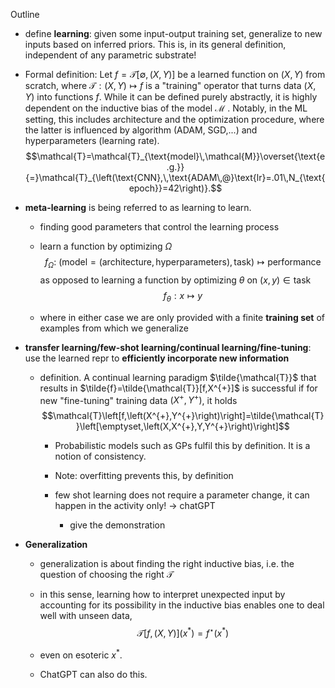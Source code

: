 Outline

-   define **learning**: given some input-output training set, generalize to new inputs based on inferred priors. This is, in its general definition, independent of any parametric substrate!

-   Formal definition: Let $f=\mathcal{T}\left[\emptyset,\left(X,Y\right)\right]$ be a learned function on $\left(X,Y\right)$ from scratch, where $\mathcal{T}:\left(X,Y\right)\mapsto f$ is a "training" operator that turns data $\left(X,Y\right)$ into functions $f$. While it can be defined purely abstractly, it is highly dependent on the inductive bias of the model $\mathcal{M}$ . Notably, in the ML setting, this includes architecture and the optimization procedure, where the latter is influenced by algorithm (ADAM, SGD,\...) and hyperparameters (learning rate). $$\mathcal{T}=\mathcal{T}_{\text{model}\,\mathcal{M}}\overset{\text{e.g.}}{=}\mathcal{T}_{\left(\text{CNN},\,\text{ADAM\,@}\text{lr}=.01\,N_{\text{epoch}}=42\right)}.$$

-   **meta-learning** is being referred to as learning to learn.

    -   finding good parameters that control the learning process

    -   learn a function by optimizing $\Omega$ $$f_{\Omega}:\:(\text{model}=\text{(architecture},\text{hyperparameters)},\text{task})\mapsto\text{performance}$$ as opposed to learning a function by optimizing $\theta$ on $(x,y)\in\text{task}$ $$f_{\theta}:x\mapsto y$$

    -   where in either case we are only provided with a finite **training set** of examples from which we generalize

-   **transfer learning/few-shot learning/continual learning/fine-tuning**: use the learned repr to **efficiently incorporate new information**

    -   definition. A continual learning paradigm $\tilde{\mathcal{T}}$ that results in $\tilde{f}=\tilde{\mathcal{T}}[f,X^{+}]$ is successful if for new "fine-tuning" training data $\left(X^{+},Y^{+}\right)$, it holds $$\mathcal{T}\left[f,\left(X^{+},Y^{+}\right)\right]=\tilde{\mathcal{T}}\left[\emptyset,\left(X,X^{+},Y,Y^{+}\right)\right]$$

        -   Probabilistic models such as GPs fulfil this by definition. It is a notion of consistency.

        -   Note: overfitting prevents this, by definition

        -   few shot learning does not require a parameter change, it can happen in the activity only! -\> chatGPT

            -   give the demonstration

-   **Generalization**

    -   generalization is about finding the right inductive bias, i.e. the question of choosing the right $\mathcal{T}$

    -   in this sense, learning how to interpret unexpected input by accounting for its possibility in the inductive bias enables one to deal well with unseen data, $$\mathcal{T}\left[f,\left(X,Y\right)\right](x^{*})=f^{\star}(x^{*})$$

    -   even on esoteric $x^{*}$.

    -   ChatGPT can also do this.
